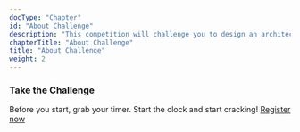 ```yaml
---
docType: "Chapter"
id: "About Challenge"
description: "This competition will challenge you to design an architecture diagram that demonstrates how Jaeger can be used to trace requests across a complex microservices architecture. You'll learn how to instrument your code, how to collect and analyze trace data, and how to visualize and interpret the results."
chapterTitle: "About Challenge"
title: "About Challenge"
weight: 2
---
```


### **Take the Challenge**

Before you start, grab your timer. Start the clock and start cracking!
[Register now](https://cloud.layer5.io/)
